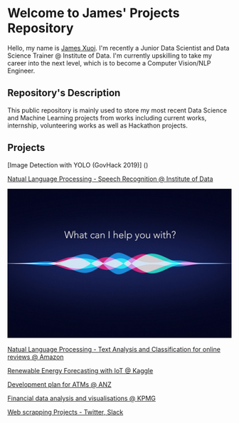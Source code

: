 # Welcome to James' Projects Repository
Hello, my name is [James Xuoi](https://www.linkedin.com/in/james-xuoi/). I'm recently a Junior Data Scientist and Data Science Trainer @ Institute of Data. I'm currently upskilling to take my career into the next level, which is to become a Computer Vision/NLP Engineer.

## Repository's Description
This public repository is mainly used to store my most recent Data Science and Machine Learning projects from works including current works, internship, volunteering works as well as Hackathon projects.


## Projects
[Image Detection with YOLO (GovHack 2019)]
()

[Natual Language Processing - Speech Recognition @ Institute of Data](https://github.com/jamesxuoi/projects/tree/master/projects/Speech%20Recognition)

![TinyML](https://github.com/jamesxuoi/projects/blob/master/images/post-1.jpg)

[Natual Language Processing - Text Analysis and Classification for online reviews @ Amazon](https://github.com/jamesxuoi/projects/tree/master/projects/Amazon%20Online%20Reviews%20Analysis%20and%20Classification)

[Renewable Energy Forecasting with IoT  @ Kaggle](https://github.com/jamesxuoi/projects/tree/master/projects/Kaggle/Renewable%20Energy%20Forecasting%20w%20IoT)

[Development plan for ATMs @ ANZ](https://github.com/jamesxuoi/projects/tree/master/projects/ANZ%20development%20plan%20for%20ATMs)

[Financial data analysis and visualisations @ KPMG](https://github.com/jamesxuoi/projects/tree/master/projects/KPMG)

[Web scrapping Projects - Twitter, Slack](https://github.com/jamesxuoi/projects/tree/master/projects/Institute%20of%20Data/Twitter%20Web%20Scapping)

